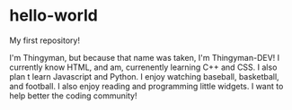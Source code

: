 # hello-world
My first repository!

I'm Thingyman, but because that name was taken, I'm Thingyman-DEV! I currently know HTML, and am, currenently learning C++ and CSS. I also plan t learn Javascript and Python. I enjoy watching baseball, basketball, and football. I also enjoy reading and programming little widgets. I want to help better the coding community!
